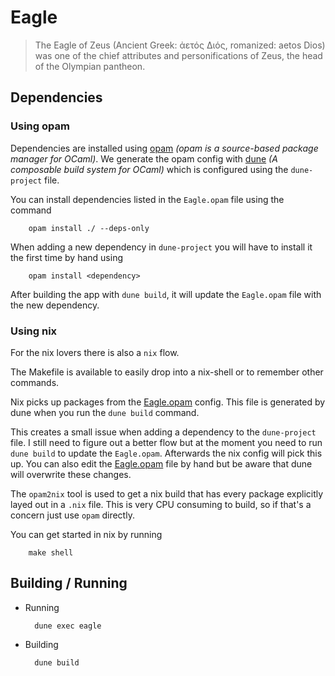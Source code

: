 # Eagle

> The Eagle of Zeus (Ancient Greek: ἀετός Διός, romanized: aetos Dios) was one of the chief attributes and personifications of Zeus, the head of the Olympian pantheon.


## Dependencies

### Using opam

Dependencies are installed using [opam](https://opam.ocaml.org/) *(opam is a source-based package manager for OCaml)*. We generate the opam config with [dune](https://github.com/ocaml/dune) *(A composable build system for OCaml)* which is configured using the `dune-project` file.

You can install dependencies listed in the `Eagle.opam` file using the command

        opam install ./ --deps-only

When adding a new dependency in `dune-project` you will have to install it the first time by hand using

        opam install <dependency>

After building the app with `dune build`, it will update the `Eagle.opam` file with the new dependency.

### Using nix

For the nix lovers there is also a `nix` flow.

The Makefile is available to easily drop into a nix-shell or to remember other commands.

Nix picks up packages from the [Eagle.opam](Eagle.opam) config. This file is generated by dune when you run the `dune build` command. 

This creates a small issue when adding a dependency to the `dune-project` file. I still need to figure out a better flow but at the moment you need to run `dune build` to update the `Eagle.opam`. Afterwards the nix config will pick this up.
You can also edit the [Eagle.opam](Eagle.opam) file by hand but be aware that dune will overwrite these changes.

The `opam2nix` tool is used to get a nix build that has every package explicitly layed out in a `.nix` file. This is very CPU consuming to build, so if that's a concern just use `opam` directly.

You can get started in nix by running

        make shell

## Building / Running

- Running
        
        dune exec eagle
- Building
        
        dune build